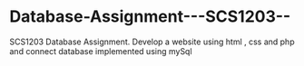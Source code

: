 # Database-Assignment---SCS1203--
SCS1203 Database Assignment. Develop a website using html , css and php and connect database implemented using mySql 

